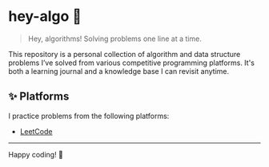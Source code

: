 # hey-algo 👋
> Hey, algorithms! Solving problems one line at a time.

This repository is a personal collection of algorithm and data structure problems I’ve solved from various competitive programming platforms. It's both a learning journal and a knowledge base I can revisit anytime.

## ✨ Platforms
I practice problems from the following platforms:
  - [LeetCode](https://leetcode.com/xarcher)

---
Happy coding! 🚀

